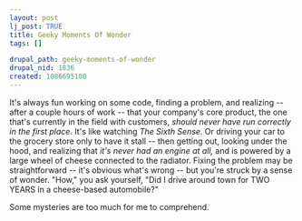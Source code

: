 ```yaml
--- 
layout: post
lj_post: TRUE
title: Geeky Moments Of Wonder
tags: []

drupal_path: geeky-moments-of-wonder
drupal_nid: 1836
created: 1086695100
---
```

It's always fun working on some code, finding a problem, and realizing -- after a couple hours of work -- that your company's core product, the one that's currently in the field with customers, <i>should never have run correctly in the first place.</i> It's like watching <i>The Sixth Sense</i>. Or driving your car to the grocery store only to have it stall -- then getting out, looking under the hood, and realizing that <i>it's never had an engine at all,</i> and is powered by a large wheel of cheese connected to the radiator. Fixing the problem may be straightforward -- it's obvious what's wrong -- but you're struck by a sense of wonder. "How," you ask yourself, "Did I drive around town for TWO YEARS in a cheese-based automobile?"

Some mysteries are too much for me to comprehend.
